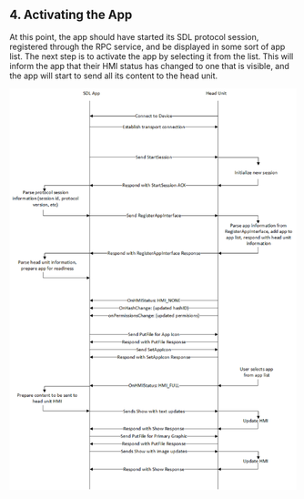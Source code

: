 ## 4. Activating the App

At this point, the app should have started its SDL protocol session, registered through the RPC service, and be displayed in some sort of app list. The next step is to activate the app by selecting it from the list. This will inform the app that their HMI status has changed to one that is visible, and the app will start to send all its content to the head unit. 

![Step 4: Registering an app](assets/overall.png) 